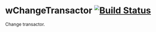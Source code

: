 
# wChangeTransactor [![Build Status](https://travis-ci.org/Wandalen/wChangeTransactor.svg?branch=master)](https://travis-ci.org/Wandalen/wChangeTransactor)

Change transactor.



















